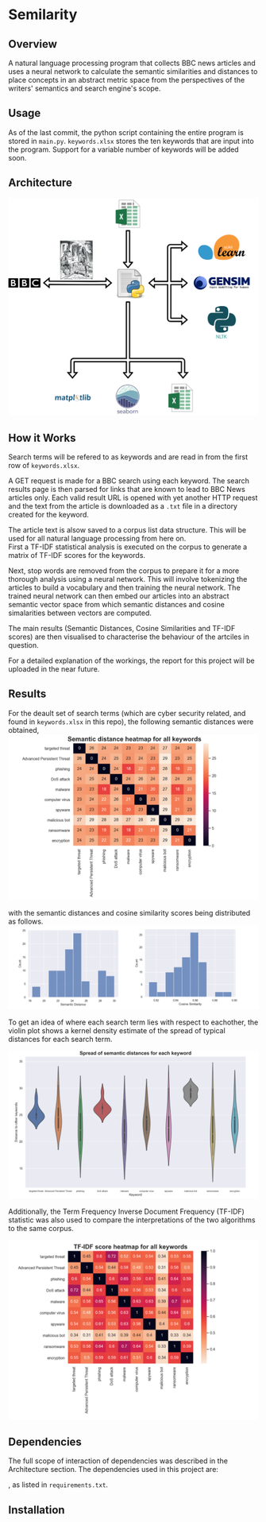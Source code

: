 # Semilarity
## Overview
A natural language processing program that collects BBC news articles and uses a neural network to calculate the semantic similarities and distances to place concepts in an abstract metric space from the perspectives of the writers' semantics and search engine's scope.

## Usage
As of the last commit, the python script containing the entire program is stored in `main.py`.
`keywords.xlsx` stores the ten keywords that are input into the program. Support for a variable number of keywords will be added soon.

## Architecture
![Architecture Schematic for Semilarity](./images/SemilarityArch.png)

## How it Works
Search terms will be refered to as keywords and are read in from the first row of `keywords.xlsx`.  

A GET request is made for a BBC search using each keyword. The search results page is then parsed for links that are known to lead to BBC News articles only. Each valid result URL is opened with yet another HTTP request and the text from the article is downloaded as a `.txt` file in a directory created for the keyword.  

The article text is alsow saved to a corpus list data structure. This will be used for all natural language processing from here on.  
First a TF-IDF statistical analysis is executed on the corpus to generate a matrix of TF-IDF scores for the keywords.  

Next, stop words are removed from the corpus to prepare it for a more thorough analysis using a neural network. This will involve tokenizing the articles to build a vocabulary and then training the neural network. The trained neural network can then embed our articles into an abstract semantic vector space from which semantic distances and cosine simalarities between vectors are computed.  

The main results (Semantic Distances, Cosine Similarities and TF-IDF scores) are then visualised to characterise the behaviour of the artciles in question.

For a detailed explanation of the workings, the report for this project will be uploaded in the near future.

## Results
For the deault set of search terms (which are cyber security related, and found in `keywords.xlsx` in this repo), the following semantic distances were obtained,  
![Heatmap of Semantic Distances](./images/SemDist_heatmap.png)  

with the semantic distances and cosine similarity scores being distributed as follows.  
![Histogram of Semantic Distances and Cosine Similarities](./images/Sem_histograms.png)  

To get an idea of where each search term lies with respect to eachother, the violin plot shows a kernel density estimate of the spread of typical distances for each search term.  

![Violin plot of distances](./images/SemDist_violin.png)  

Additionally, the Term Frequency Inverse Document Frequency (TF-IDF) statistic was also used to compare the interpretations of the two algorithms to the same corpus.

![Heatmap of TFIDF](./images/TFIDF_heatmap.png)  


## Dependencies
The full scope of interaction of dependencies was described in the Architecture section. The dependencies used in this project are:  

,
as listed in `requirements.txt`.

## Installation